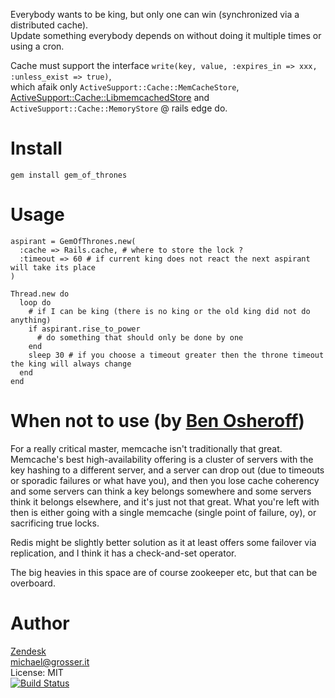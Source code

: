 Everybody wants to be king, but only one can win (synchronized via a distributed cache).<br/>
Update something everybody depends on without doing it multiple times or using a cron.

Cache must support the interface `write(key, value, :expires_in => xxx, :unless_exist => true)`,<br/>
which afaik only `ActiveSupport::Cache::MemCacheStore`, [ActiveSupport::Cache::LibmemcachedStore](https://github.com/benhutton/libmemcached_store) and `ActiveSupport::Cache::MemoryStore` @ rails edge do.


Install
=======

    gem install gem_of_thrones

Usage
=====

    aspirant = GemOfThrones.new(
      :cache => Rails.cache, # where to store the lock ?
      :timeout => 60 # if current king does not react the next aspirant will take its place
    )

    Thread.new do
      loop do
        # if I can be king (there is no king or the old king did not do anything)
        if aspirant.rise_to_power
          # do something that should only be done by one
        end
        sleep 30 # if you choose a timeout greater then the throne timeout the king will always change
      end
    end

When not to use (by [Ben Osheroff](https://github.com/osheroff))
==================
For a really critical master, memcache isn't traditionally that great.
Memcache's best high-availability offering is a cluster of servers with the key hashing to a different server,
and a server can drop out (due to timeouts or sporadic failures or what have you),
and then you lose cache coherency and some servers can think a key belongs somewhere
and some servers think it belongs elsewhere, and it's just not that great.
What you're left with then is either going with a single memcache (single point of failure, oy),
or sacrificing true locks.

Redis might be slightly better solution as it at least offers some failover via replication, and I think it has a check-and-set operator.

The big heavies in this space are of course zookeeper etc, but that can be overboard.

Author
======
[Zendesk](http://zendesk.com)<br/>
michael@grosser.it<br/>
License: MIT<br/>
[![Build Status](https://travis-ci.org/grosser/gem_of_thrones.png)](https://travis-ci.org/grosser/gem_of_thrones)
